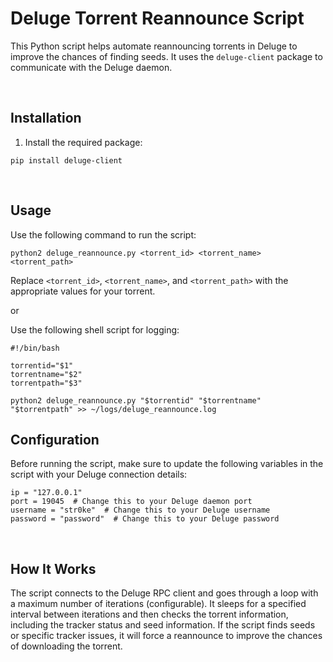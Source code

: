 
# Deluge Torrent Reannounce Script

This Python script helps automate reannouncing torrents in Deluge to improve the chances of finding seeds. It uses the `deluge-client` package to communicate with the Deluge daemon.

<br>

## Installation

1. Install the required package:

```
pip install deluge-client
```
<br>

## Usage

Use the following command to run the script:

```
python2 deluge_reannounce.py <torrent_id> <torrent_name> <torrent_path>
```

Replace `<torrent_id>`, `<torrent_name>`, and `<torrent_path>` with the appropriate values for your torrent.

or

Use the following shell script for logging:

```
#!/bin/bash

torrentid="$1"
torrentname="$2"
torrentpath="$3"

python2 deluge_reannounce.py "$torrentid" "$torrentname" "$torrentpath" >> ~/logs/deluge_reannounce.log
```

## Configuration

Before running the script, make sure to update the following variables in the script with your Deluge connection details:

```
ip = "127.0.0.1"
port = 19045  # Change this to your Deluge daemon port
username = "str0ke"  # Change this to your Deluge username
password = "password"  # Change this to your Deluge password
```

<br>

## How It Works

The script connects to the Deluge RPC client and goes through a loop with a maximum number of iterations (configurable). It sleeps for a specified interval between iterations and then checks the torrent information, including the tracker status and seed information. If the script finds seeds or specific tracker issues, it will force a reannounce to improve the chances of downloading the torrent.
